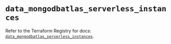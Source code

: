 # `data_mongodbatlas_serverless_instances`

Refer to the Terraform Registry for docs: [`data_mongodbatlas_serverless_instances`](https://registry.terraform.io/providers/mongodb/mongodbatlas/1.41.0/docs/data-sources/serverless_instances).
